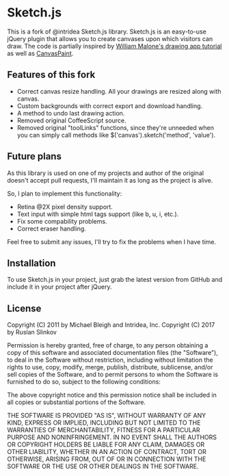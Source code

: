 # Sketch.js

This is a fork of @intridea Sketch.js library. Sketch.js is an easy-to-use jQuery plugin that allows you to create canvases upon
 which visitors can draw. The code is partially inspired by <a href='http://www.williammalone.com/articles/create-html5-canvas-javascript-drawing-app/'>William Malone's drawing app tutorial</a> as well as <a href='http://canvaspaint.org'>CanvasPaint</a>.

## Features of this fork

- Correct canvas resize handling. All your drawings are resized along with canvas.
- Custom backgrounds with correct export and download handling.
- A method to undo last drawing action.
- Removed original CoffeeScript source.
- Removed original "toolLinks" functions, since they're unneeded when you can simply call methods like $('canvas').sketch('method', 'value').

## Future plans

As this library is used on one of my projects and author of the original doesn't accept pull requests, I'll maintain it as long as the project is alive.

So, I plan to implement this functionality:

- Retina @2X pixel density support.
- Text input with simple html tags support (like b, u, i, etc.).
- Fix some compability problems.
- Correct eraser handling.

Feel free to submit any issues, I'll try to fix the problems when I have time.

## Installation

To use Sketch.js in your project, just grab the latest version from GitHub and include it in your project after jQuery.

## License

Copyright (C) 2011 by Michael Bleigh and Intridea, Inc.
Copyright (C) 2017 by Ruslan Slinkov

Permission is hereby granted, free of charge, to any person obtaining a copy of this software and associated documentation files (the "Software"), to deal in the Software without restriction, including without limitation the rights to use, copy, modify, merge, publish, distribute, sublicense, and/or sell copies of the Software, and to permit persons to whom the Software is furnished to do so, subject to the following conditions:

The above copyright notice and this permission notice shall be included in all copies or substantial portions of the Software.

THE SOFTWARE IS PROVIDED "AS IS", WITHOUT WARRANTY OF ANY KIND, EXPRESS OR IMPLIED, INCLUDING BUT NOT LIMITED TO THE WARRANTIES OF MERCHANTABILITY, FITNESS FOR A PARTICULAR PURPOSE AND NONINFRINGEMENT. IN NO EVENT SHALL THE AUTHORS OR COPYRIGHT HOLDERS BE LIABLE FOR ANY CLAIM, DAMAGES OR OTHER LIABILITY, WHETHER IN AN ACTION OF CONTRACT, TORT OR OTHERWISE, ARISING FROM, OUT OF OR IN CONNECTION WITH THE SOFTWARE OR THE USE OR OTHER DEALINGS IN THE SOFTWARE.
